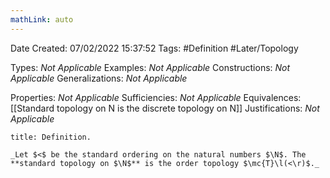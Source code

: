 ```yaml
---
mathLink: auto
---
```


<div class="topSpace"></div>

Date Created: 07/02/2022 15:37:52
Tags: #Definition #Later/Topology

Types: _Not Applicable_
Examples: _Not Applicable_
Constructions: _Not Applicable_
Generalizations: _Not Applicable_

Properties: _Not Applicable_
Sufficiencies: _Not Applicable_
Equivalences: [[Standard topology on N is the discrete topology on N]]
Justifications: _Not Applicable_

``` ad-Definition
title: Definition.

_Let $<$ be the standard ordering on the natural numbers $\N$. The **standard topology on $\N$** is the order topology $\mc{T}\l(<\r)$._

```
